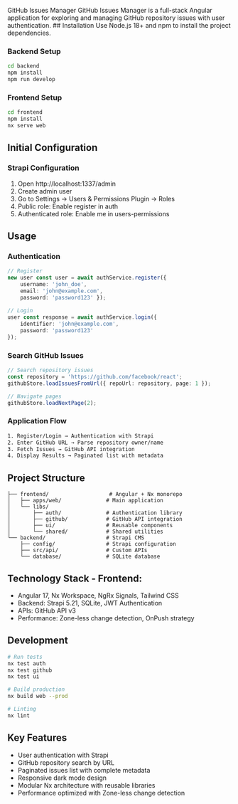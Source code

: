 GitHub Issues Manager GitHub Issues Manager is a full-stack Angular application for exploring and managing GitHub repository issues with user authentication. ## Installation Use Node.js 18+ and npm to install the project dependencies. 
### Backend Setup 
``` bash 
cd backend 
npm install 
npm run develop 
``` 
### Frontend Setup 
``` bash 
cd frontend
npm install 
nx serve web
```  
## Initial Configuration 
### Strapi Configuration 
1. Open http://localhost:1337/admin 
2. Create admin user 
3. Go to Settings → Users & Permissions Plugin → Roles 
4. Public role: Enable register in auth 
5. Authenticated role: Enable me in users-permissions 
## Usage 
### Authentication 
``` typescript 
// Register 
new user const user = await authService.register({ 
    username: 'john_doe', 
    email: 'john@example.com', 
    password: 'password123' }); 
    
// Login 
user const response = await authService.login({ 
    identifier: 'john@example.com', 
    password: 'password123' 
}); 
```

### Search GitHub Issues 
``` typescript 
// Search repository issues 
const repository = 'https://github.com/facebook/react'; 
githubStore.loadIssuesFromUrl({ repoUrl: repository, page: 1 }); 

// Navigate pages 
githubStore.loadNextPage(2);  
```

### Application Flow 
``` bash 
1. Register/Login → Authentication with Strapi 
2. Enter GitHub URL → Parse repository owner/name 
3. Fetch Issues → GitHub API integration 
4. Display Results → Paginated list with metadata 
``` 

## Project Structure 
```
├── frontend/                   # Angular + Nx monorepo
│   ├── apps/web/              # Main application
│   └── libs/
│       ├── auth/              # Authentication library
│       ├── github/            # GitHub API integration
│       ├── ui/                # Reusable components
│       └── shared/            # Shared utilities
└── backend/                   # Strapi CMS
    ├── config/                # Strapi configuration
    ├── src/api/               # Custom APIs
    └── database/              # SQLite database
```

## Technology Stack - Frontend: 

- Angular 17, Nx Workspace, NgRx Signals, Tailwind CSS 
- Backend: Strapi 5.21, SQLite, JWT Authentication 
- APIs: GitHub API v3 
- Performance: Zone-less change detection, OnPush strategy 
## Development 
``` bash 
# Run tests 
nx test auth 
nx test github 
nx test ui 

# Build production 
nx build web --prod 

# Linting 
nx lint  
```

## Key Features 
- User authentication with Strapi 
- GitHub repository search by URL 
- Paginated issues list with complete metadata 
- Responsive dark mode design 
- Modular Nx architecture with reusable libraries 
- Performance optimized with Zone-less change detection 